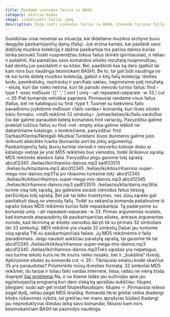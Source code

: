 ```yaml
---
title: Randame vienodus failus su BASH
category: atviras-kodas
image: i/dubliuoti_failai.jpeg
description: Kaip rasti vienodus failus su BASH. Vienodo turinio failų paieška su BASH.
---
```


Susidūriau visai neseniai su situacija, kai dideliame muzikos archyve buvo daugybė pasikartojančių dainų (failų). Juk erzina kartais, kai pasileidi savo didžiulę muzikos kolekciją ir dažnai pasikartoja tos pačios dainos kurias tenka persukti.Todėl nusprendžiau tokius failus išrinkti (pirmiausiai), o vėliau ir pašalinti. Kai pamačiau savo komandos eilutės rezultatą nusprendžiau, kad derėtų juo pasidalinti ir su kitais. Bei, paaiškinti kas ką daro (galbūt tai kam nors bus naudinga besimokant BASH). Be to, tai gali būti naudinga ne tik kai turite didelę muzikos kolekciją, galbūt ir kitų failų kolekciją: išeities kodo, paveiksliukų, nuotraukų ir pan.Kaip sakiau, nagrinėsime patį rezultatą - eilutę, kuri dar nieko netrina, kuri tik parodo vienodo turinio failus:    find -type f -exec md5sum '&#123;&#125;' ';' | sort | uniq --all-repeated=separate -w 33 | cut -c 35-Pati komanda velniškai paprasta. Pirmiausiai randame visus failus (failus, bet ne katalogus) su find -type f. Tuomet su kiekvienu failo pavadinimu įvykdome md5sum \<failo vardas\> komandą, kuri išves eilutes tokiu formatu:    <md5 reikšmė 32 simbolių>  ./pilnas/kelias/iki/failo.vardoŠtai čia dar galime panaudoti keletą komandos find variacijų. Pavyzdžiui galime praleisti tuščius failus su find -not -empty arba galime ieškoti ne dabartiniame kataloge, o konkrečiame, pavyzdžiui: find Darbas/Klientai/Nelegali-Muzika/.Turėdami šiuos duomenis galime juos išrikiuoti abėcėlės tvarka (komanda sort be jokių argumentų). Pasikartojančių failų (kurių turiniai vienodi ir nesvarbu kokioje disko ar katalogo vietoje jie yra) MD5 reikšmės bus vienodos, todėl išrikiavus sąrašą MD5 reikšmės atsidurs šalia. Pavyzdžiui jeigu gavome tokį sąrašą:    abcd12345  ./kelias/iki/rihannos-dainos.mp3
    sadf33515  ./kelias/su/kita/daina.mp3
    abcd12345  ./kelias/iki/kitos/rihannos-super-mega-mix-dainos.mp3Tai po rikiavimo turėsime tokį:    abcd12345  ./kelias/iki/kitos/rihannos-super-mega-mix-dainos.mp3
    abcd12345  ./kelias/iki/rihannos-dainos.mp3
    sadf33515  ./kelias/su/kita/daina.mp3Kai turime visą tokį sąrašą, jau galėsime surasti vienodus failus tiesiog peržiūrėjus tokį sąrašą. Bet juk tai laiko švaistymas, nes Jūsų sąraše gali pasitaikyti daug *ne* vienodų failų. Todėl su sekančia komanda pašalinsime iš sąrašo tokias MD5 reikšmes kurios faile nepasikartoja. Tą padarysime su komanda uniq --all-repeated=separate -w 33. Pirmas argumentas nustato, kad komanda atspausdintų tik pasikartojančias eilutes, antrasis argumentas nurodo, kad tikrinimą ar eilutės vienodos daryti tik su pirmais 32 simboliais (iki 33 simbolių). MD5 reikšmė yra visada 32 simbolių.Dabar jau turėsime visą sąrašą TIK su pasikartojančiais failais. Jų MD5 reikšmėmis ir failo pavadinimais. Jeigu naudoti aukščiau parašytą sąrašą, tai gausime tik tai:    abcd12345  ./kelias/iki/kitos/rihannos-super-mega-mix-dainos.mp3
    abcd12345  ./kelias/iki/rihannos-dainos.mp3Toks sąrašas yra nepatogus, nes turime teksto kuris ne tik mums nieko nesako, bet ir „šiukšlina“ išvestį. Apkirpsime eilutes su komanda cut -c 35-. Tikriausiai smalsu kodėl skaičius 35 yra panaudotas? Prisiminkite mūsų išvesties formatą: 32 simboliai MD5 reikšmei, du tarpai ir toliau failo vardas.Internete, tiesa, radau ne vieną būdą išspręsti [šiai problemai](http://www.commandlinefu.com/commands/view/3555/find-duplicate-files-based-on-size-first-then-md5-hash).Na, o va šitame taške jau sužinojau apie jau egzistuojančią programą kuri daro viską ką aprašiau aukščiau: fdupes. Įdiegiam:    sudo apt-get install fdupesNaudojam:    fdupes -r .Pirmiausiai ieškos pagal dydį, vėliau pagal MD5 išraišką. Komanda tikrai greitai veikia (kadangi kitoks rūšiavimas vyksta, tai greičiau nei mano aprašytas būdas).Kadangi jau neproduktyviai išleidau laiką savo komandai, tikiuosi kam nors besimokančiam BASH tai pasirodys naudinga.
